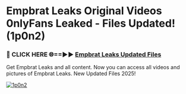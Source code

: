 # Empbrat Leaks Original Videos 0nlyFans Leaked - Files Updated! (1p0n2)

<h3>🔴 CLICK HERE 🌐==►► <a href="https://tinyurl.com/ehrbuxhb" rel="nofollow">Empbrat Leaks Updated Files</a></h3>

Get Empbrat Leaks and all content. Now you can access all videos and pictures of Empbrat Leaks. New Updated Files 2025!

[![1p0n2](https://i.imgur.com/lVYEuWS.gif)](https://tinyurl.com/ehrbuxhb)
